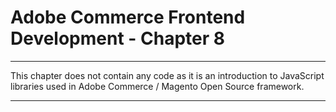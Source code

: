 # Adobe Commerce Frontend Development - Chapter 8

---
This chapter does not contain any code as it is an introduction to JavaScript libraries used in Adobe Commerce / Magento Open Source framework.

---
